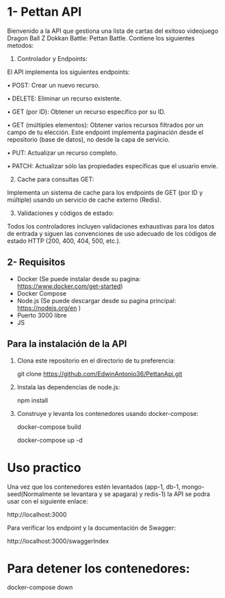 # 1- Pettan API

Bienvenido a la API que gestiona una lista de cartas del exitoso videojuego Dragon Ball Z Dokkan Battle: Pettan Battle.
Contiene los siguientes metodos:
  1.    Controlador y Endpoints:

El API implementa los siguientes endpoints:

   •    POST: Crear un nuevo recurso.

   •    DELETE: Eliminar un recurso existente.

   •    GET (por ID): Obtener un recurso específico por su ID.

   •    GET (múltiples elementos): Obtener varios recursos filtrados por un campo de tu elección. Este endpoint implementa paginación desde el repositorio (base de datos), no desde la capa de servicio.

   •    PUT: Actualizar un recurso completo.

   •    PATCH: Actualizar sólo las propiedades específicas que el usuario envíe.

   2.    Cache para consultas GET:

Implementa un sistema de cache para los endpoints de GET (por ID y múltiple) usando un servicio de cache externo (Redis). 

   3.    Validaciones y códigos de estado:

Todos los controladores incluyen validaciones exhaustivas para los datos de entrada y siguen las convenciones de uso adecuado de los códigos de estado HTTP (200, 400, 404, 500, etc.).



## 2- Requisitos 

- Docker (Se puede instalar desde su pagina: https://www.docker.com/get-started)
- Docker Compose
- Node.js (Se puede descargar desde su pagina principal: https://nodejs.org/en )
- Puerto 3000 libre
- JS

## Para la instalación de la API

1. Clona este repositorio en el directorio de tu preferencia:

    git clone https://github.com/EdwinAntonio36/PettanApi.git

2. Instala las dependencias de node.js:

    npm install
    
3. Construye y levanta los contenedores usando docker-compose:

    docker-compose build

    docker-compose up -d

# Uso practico 
Una vez que los contenedores estén levantados (app-1, db-1, mongo-seed(Normalmente se levantara y se apagara) y redis-1) la API se podra usar con el siguiente enlace:

http://localhost:3000

Para verificar los endpoint y la documentación de Swagger:

http://localhost:3000/swaggerIndex

# Para detener los contenedores:
docker-compose down
